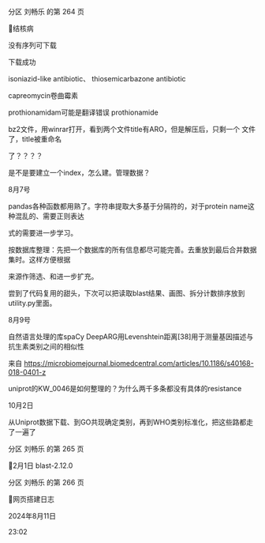 分区 刘畅乐 的第 264 页

结核病

没有序列可下载

下载成功

isoniazid-like antibiotic、
thiosemicarbazone antibiotic

capreomycin卷曲霉素

prothionamidam可能是翻译错误 prothionamide

bz2文件，用winrar打开，看到两个文件title有ARO，但是解压后，只剩一个 文件了，title被重命名

了？？？？

是不是要建立一个index，怎么建。管理数据？

8月7号

pandas各种函数都用熟了。字符串提取大多基于分隔符的，对于protein name这种混乱的、需要正则表达

式的需要进一步学习。

按数据库整理：先把一个数据库的所有信息都尽可能完善。去重放到最后合并数据集时。这样方便根据

来源作筛选、和进一步扩充。

尝到了代码复用的甜头，下次可以把读取blast结果、画图、拆分计数排序放到utility.py里面。

8月9号

自然语言处理的库spaCy
DeepARG用Levenshtein距离[38]用于测量基因描述与抗生素类别之间的相似性

来自 <https://microbiomejournal.biomedcentral.com/articles/10.1186/s40168-018-0401-z>

uniprot的KW_0046是如何整理的？为什么两千多条都没有具体的resistance

10月2日

从Uniprot数据下载、到GO共现确定类别，再到WHO类别标准化，把这些路都走了一遍了

分区 刘畅乐 的第 265 页

2月1日
blast-2.12.0

分区 刘畅乐 的第 266 页

网页搭建日志

2024年8月11日

23:02